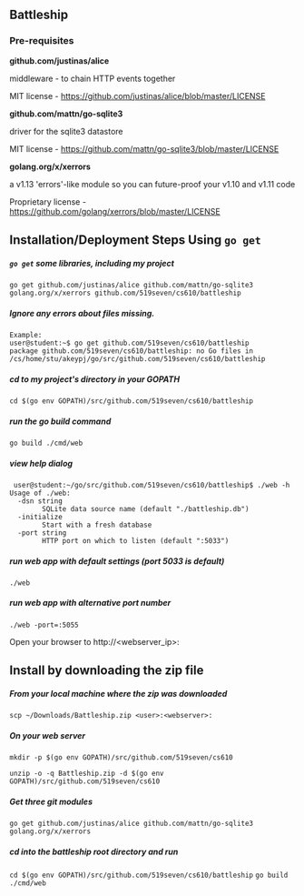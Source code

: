 ## Battleship

### Pre-requisites

**github.com/justinas/alice**

middleware - to chain HTTP events together

MIT license - https://github.com/justinas/alice/blob/master/LICENSE

**github.com/mattn/go-sqlite3**

driver for the sqlite3 datastore

MIT license - https://github.com/mattn/go-sqlite3/blob/master/LICENSE

**golang.org/x/xerrors**

a v1.13 'errors'-like module so you can future-proof your v1.10 and v1.11 code

Proprietary license - https://github.com/golang/xerrors/blob/master/LICENSE

## Installation/Deployment Steps Using `go get`

##### `go get` some libraries, including my project
`go get github.com/justinas/alice github.com/mattn/go-sqlite3 golang.org/x/xerrors github.com/519seven/cs610/battleship`

##### Ignore any errors about files missing.
```
Example:
user@student:~$ go get github.com/519seven/cs610/battleship
package github.com/519seven/cs610/battleship: no Go files in /cs/home/stu/akeypj/go/src/github.com/519seven/cs610/battleship
```
##### cd to my project's directory in your GOPATH
`cd $(go env GOPATH)/src/github.com/519seven/cs610/battleship`

##### run the go build command
`go build ./cmd/web`

##### view help dialog
```
 user@student:~/go/src/github.com/519seven/cs610/battleship$ ./web -h
Usage of ./web:
  -dsn string
        SQLite data source name (default "./battleship.db")
  -initialize
        Start with a fresh database
  -port string
        HTTP port on which to listen (default ":5033")
```
   
##### run web app with default settings (port 5033 is default)
`./web`

##### run web app with alternative port number
`./web -port=:5055`

Open your browser to http://<webserver_ip>:<port>


## Install by downloading the zip file

##### From your local machine where the zip was downloaded
`scp ~/Downloads/Battleship.zip <user>:<webserver>:`

##### On your web server
`mkdir -p $(go env GOPATH)/src/github.com/519seven/cs610`

`unzip -o -q Battleship.zip -d $(go env GOPATH)/src/github.com/519seven/cs610`

##### Get three git modules
`go get github.com/justinas/alice github.com/mattn/go-sqlite3 golang.org/x/xerrors`

##### cd into the battleship root directory and run
`cd $(go env GOPATH)/src/github.com/519seven/cs610/battleship`
`go build ./cmd/web`
